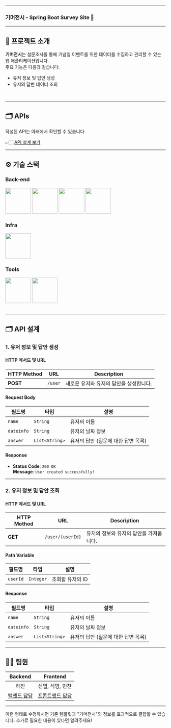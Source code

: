 
---

### 기머전시 - Spring Boot Survey Site 🎉

</div>

---

## 📝 프로젝트 소개
**기머전시**는 설문조사를 통해 기념일 이벤트를 위한 데이터를 수집하고 관리할 수 있는 웹 애플리케이션입니다.  
주요 기능은 다음과 같습니다:
- 유저 정보 및 답안 생성
- 유저의 답변 데이터 조회

<br />

---

## 🗂️ APIs
작성된 API는 아래에서 확인할 수 있습니다.

👉🏻 [API 설계 보기](#api-설계)

---

## ⚙ 기술 스택

### Back-end
<div>
<img src="https://github.com/yewon-Noh/readme-template/blob/main/skills/Java.png?raw=true" width="80">
<img src="https://github.com/yewon-Noh/readme-template/blob/main/skills/SpringBoot.png?raw=true" width="80">
<img src="https://github.com/yewon-Noh/readme-template/blob/main/skills/SpringDataJPA.png?raw=true" width="80">
<img src="https://github.com/yewon-Noh/readme-template/blob/main/skills/Mysql.png?raw=true" width="80">
</div>

### Infra
<div>
<img src="https://github.com/yewon-Noh/readme-template/blob/main/skills/AWSEC2.png?raw=true" width="80">
</div>

### Tools
<div>
<img src="https://github.com/yewon-Noh/readme-template/blob/main/skills/Github.png?raw=true" width="80">
<img src="https://github.com/yewon-Noh/readme-template/blob/main/skills/Notion.png?raw=true" width="80">
</div>

<br />

---

## 🗂️ API 설계

### 1. **유저 정보 및 답안 생성**

#### **HTTP 메서드 및 URL**
| **HTTP Method** | **URL**       | **Description**                         |
|-----------------|---------------|-----------------------------------------|
| **POST**        | `/user`       | 새로운 유저와 유저의 답안을 생성합니다. |

#### **Request Body**
| **필드명**     | **타입**         | **설명**                           |
|----------------|------------------|------------------------------------|
| `name`         | `String`         | 유저의 이름                        |
| `dateinfo`     | `String`         | 유저의 날짜 정보                   |
| `answer`       | `List<String>`   | 유저의 답안 (질문에 대한 답변 목록) |

#### **Response**
- **Status Code**: `200 OK`  
  **Message**: `User created successfully!`

---

### 2. **유저 정보 및 답안 조회**

#### **HTTP 메서드 및 URL**
| **HTTP Method** | **URL**             | **Description**                         |
|-----------------|---------------------|-----------------------------------------|
| **GET**         | `/user/{userId}`     | 유저의 정보와 유저의 답안을 가져옵니다. |

#### **Path Variable**
| **필드명**     | **타입**          | **설명**                              |
|----------------|-------------------|---------------------------------------|
| `userId`       | `Integer`         | 조회할 유저의 ID                      |

#### **Response**
| **필드명**     | **타입**          | **설명**                              |
|----------------|-------------------|---------------------------------------|
| `name`         | `String`          | 유저의 이름                           |
| `dateinfo`     | `String`          | 유저의 날짜 정보                      |
| `answer`       | `List<String>`    | 유저의 답안 (질문에 대한 답변 목록)   |

---

## 💁‍♂️ 팀원
|Backend|Frontend|  
|:---:|:---:|  
|하진 | 신엽, 석영, 민찬 |  
|[백엔드 담당](https://github.com/backend)|[프론트엔드 담당](https://github.com/frontend)|  

---

이런 형태로 수정하시면 기존 템플릿과 "기머전시"의 정보를 효과적으로 결합할 수 있습니다. 추가로 필요한 내용이 있다면 알려주세요!
